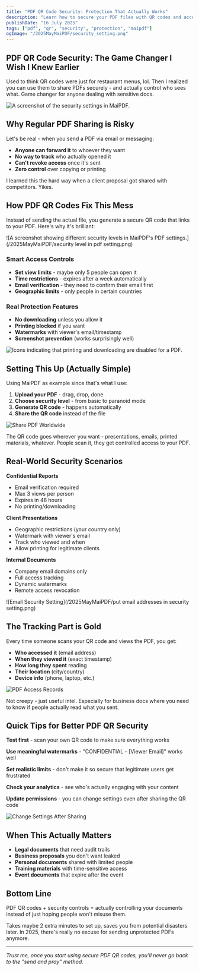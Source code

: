 ```yaml
---
title: "PDF QR Code Security: Protection That Actually Works"
description: "Learn how to secure your PDF files with QR codes and access controls. Stop unauthorized sharing and track who views your documents."
publishDate: "16 July 2025"
tags: ["pdf", "qr", "security", "protection", "maipdf"]
ogImage: "/2025MayMaiPDF/security_setting.png"
---
```


## PDF QR Code Security: The Game Changer I Wish I Knew Earlier

Used to think QR codes were just for restaurant menus, lol. Then I realized you can use them to share PDFs securely - and actually control who sees what. Game changer for anyone dealing with sensitive docs.

![A screenshot of the security settings in MaiPDF.](/2025MayMaiPDF/security_setting.png)

## Why Regular PDF Sharing is Risky

Let's be real - when you send a PDF via email or messaging:
- **Anyone can forward it** to whoever they want
- **No way to track** who actually opened it  
- **Can't revoke access** once it's sent
- **Zero control** over copying or printing

I learned this the hard way when a client proposal got shared with competitors. Yikes.

## How PDF QR Codes Fix This Mess

Instead of sending the actual file, you generate a secure QR code that links to your PDF. Here's why it's brilliant:

![A screenshot showing different security levels in MaiPDF's PDF settings.](/2025MayMaiPDF/security level in pdf setting.png)

### Smart Access Controls
- **Set view limits** - maybe only 5 people can open it
- **Time restrictions** - expires after a week automatically
- **Email verification** - they need to confirm their email first
- **Geographic limits** - only people in certain countries

### Real Protection Features
- **No downloading** unless you allow it
- **Printing blocked** if you want
- **Watermarks** with viewer's email/timestamp
- **Screenshot prevention** (works surprisingly well)

![Icons indicating that printing and downloading are disabled for a PDF.](/2025MayMaiPDF/pdf_icon_of_no_printing_no_downloading.png)

## Setting This Up (Actually Simple)

Using MaiPDF as example since that's what I use:

1. **Upload your PDF** - drag, drop, done
2. **Choose security level** - from basic to paranoid mode
3. **Generate QR code** - happens automatically
4. **Share the QR code** instead of the file

![Share PDF Worldwide](/2025MayMaiPDF/share_pdf_wordwide.png)

The QR code goes wherever you want - presentations, emails, printed materials, whatever. People scan it, they get controlled access to your PDF.

## Real-World Security Scenarios

**Confidential Reports**
- Email verification required
- Max 3 views per person
- Expires in 48 hours
- No printing/downloading

**Client Presentations** 
- Geographic restrictions (your country only)
- Watermark with viewer's email
- Track who viewed and when
- Allow printing for legitimate clients

**Internal Documents**
- Company email domains only
- Full access tracking
- Dynamic watermarks
- Remote access revocation

![Email Security Setting](/2025MayMaiPDF/put email addresses in security setting.png)

## The Tracking Part is Gold

Every time someone scans your QR code and views the PDF, you get:
- **Who accessed it** (email address)
- **When they viewed it** (exact timestamp)  
- **How long they spent** reading
- **Their location** (city/country)
- **Device info** (phone, laptop, etc.)

![PDF Access Records](/2025MayMaiPDF/PDF_ACCESS_RECORDS.png)

Not creepy - just useful intel. Especially for business docs where you need to know if people actually read what you sent.

## Quick Tips for Better PDF QR Security

**Test first** - scan your own QR code to make sure everything works

**Use meaningful watermarks** - "CONFIDENTIAL - [Viewer Email]" works well

**Set realistic limits** - don't make it so secure that legitimate users get frustrated

**Check your analytics** - see who's actually engaging with your content

**Update permissions** - you can change settings even after sharing the QR code

![Change Settings After Sharing](/2025MayMaiPDF/pdf_change_setting_after_sent.png)

## When This Actually Matters

- **Legal documents** that need audit trails
- **Business proposals** you don't want leaked
- **Personal documents** shared with limited people
- **Training materials** with time-sensitive access
- **Event documents** that expire after the event

## Bottom Line

PDF QR codes + security controls = actually controlling your documents instead of just hoping people won't misuse them.

Takes maybe 2 extra minutes to set up, saves you from potential disasters later. In 2025, there's really no excuse for sending unprotected PDFs anymore.

---

*Trust me, once you start using secure PDF QR codes, you'll never go back to the "send and pray" method.*